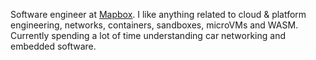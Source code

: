 Software engineer at [Mapbox](https://www.mapbox.com/).
I like anything related to cloud & platform engineering, networks, containers, sandboxes, microVMs and WASM.
Currently spending a lot of time understanding car networking and embedded software.
